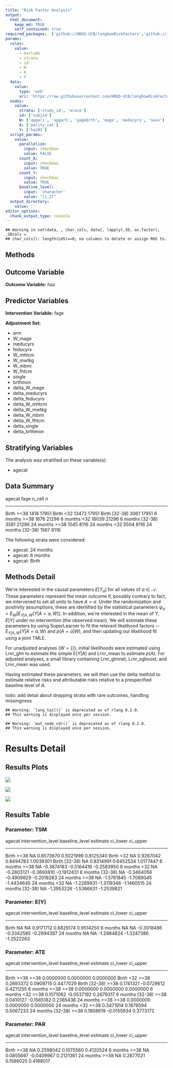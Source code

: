```yaml
---
title: "Risk Factor Analysis"
output: 
  html_document:
    keep_md: TRUE
    self_contained: true
required_packages:  ['github://HBGD-UCB/longbowRiskFactors','github://jeremyrcoyle/skimr@vector_types', 'github://tlverse/delayed']
params:
  roles:
    value:
      - exclude
      - strata
      - id
      - W
      - A
      - Y
  data: 
    value: 
      type: 'web'
      uri: 'https://raw.githubusercontent.com/HBGD-UCB/longbowRiskFactors/master/inst/sample_data/birthwt_data.rdata'
  nodes:
    value:
      strata: ['study_id', 'mrace']
      id: ['subjid']
      W: ['apgar1', 'apgar5', 'gagebrth', 'mage', 'meducyrs', 'sexn']
      A: ['parity_cat']
      Y: ['haz01']
  script_params:
    value:
      parallelize:
        input: checkbox
        value: FALSE
      count_A:
        input: checkbox
        value: TRUE
      count_Y:
        input: checkbox
        value: TRUE        
      baseline_level:
        input: 'character'
        value: "[1,2)"
  output_directory:
    value: ''
editor_options: 
  chunk_output_type: console
---
```







```
## Warning in set(data, , char_cols, data[, lapply(.SD, as.factor), .SDcols =
## char_cols]): length(LHS)==0; no columns to delete or assign RHS to.
```

## Methods
## Outcome Variable

**Outcome Variable:** haz

## Predictor Variables

**Intervention Variable:** fage

**Adjustment Set:**

* arm
* W_mage
* meducyrs
* feducyrs
* W_mhtcm
* W_mwtkg
* W_mbmi
* W_fhtcm
* single
* brthmon
* delta_W_mage
* delta_meducyrs
* delta_feducyrs
* delta_W_mhtcm
* delta_W_mwtkg
* delta_W_mbmi
* delta_W_fhtcm
* delta_single
* delta_brthmon

## Stratifying Variables

The analysis was stratified on these variable(s):

* agecat

## Data Summary

agecat      fage       n_cell       n
----------  --------  -------  ------
Birth       >=38         1418   17951
Birth       <32         13472   17951
Birth       [32-38)      3061   17951
6 months    >=38         1676   21296
6 months    <32         16039   21296
6 months    [32-38)      3581   21296
24 months   >=38         1045    8116
24 months   <32          5504    8116
24 months   [32-38)      1567    8116


The following strata were considered:

* agecat: 24 months
* agecat: 6 months
* agecat: Birth



## Methods Detail

We're interested in the causal parameters $E[Y_a]$ for all values of $a \in \mathcal{A}$. These parameters represent the mean outcome if, possibly contrary to fact, we intervened to set all units to have $A=a$. Under the randomization and positivity assumptions, these are identified by the statistical parameters $\psi_a=E_W[E_{Y|A,W}(Y|A=a,W)]$.  In addition, we're interested in the mean of $Y$, $E[Y]$ under no intervention (the observed mean). We will estimate these parameters by using SuperLearner to fit the relevant likelihood factors -- $E_{Y|A,W}(Y|A=a,W)$ and $p(A=a|W)$, and then updating our likelihood fit using a joint TMLE.

For unadjusted analyses ($W=\{\}$), initial likelihoods were estimated using Lrnr_glm to estimate the simple $E(Y|A)$ and Lrnr_mean to estimate $p(A)$. For adjusted analyses, a small library containing Lrnr_glmnet, Lrnr_xgboost, and Lrnr_mean was used.

Having estimated these parameters, we will then use the delta method to estimate relative risks and attributable risks relative to a prespecified baseline level of $A$.

todo: add detail about dropping strata with rare outcomes, handling missingness



```
## Warning: `lang_tail()` is deprecated as of rlang 0.2.0.
## This warning is displayed once per session.
```

```
## Warning: `mut_node_cdr()` is deprecated as of rlang 0.2.0.
## This warning is displayed once per session.
```




# Results Detail

## Results Plots
![](/tmp/aa6b0e41-1fce-4426-bfe3-8d9de697cf02/831c7220-d0aa-4d36-a0cf-c185ea17dd24/REPORT_files/figure-html/plot_tsm-1.png)<!-- -->



![](/tmp/aa6b0e41-1fce-4426-bfe3-8d9de697cf02/831c7220-d0aa-4d36-a0cf-c185ea17dd24/REPORT_files/figure-html/plot_ate-1.png)<!-- -->



![](/tmp/aa6b0e41-1fce-4426-bfe3-8d9de697cf02/831c7220-d0aa-4d36-a0cf-c185ea17dd24/REPORT_files/figure-html/plot_par-1.png)<!-- -->

## Results Table

### Parameter: TSM


agecat      intervention_level   baseline_level      estimate     ci_lower     ci_upper
----------  -------------------  ---------------  -----------  -----------  -----------
Birth       >=38                 NA                 0.6573670    0.5021999    0.8125340
Birth       <32                  NA                 0.9267042    0.8494783    1.0039301
Birth       [32-38)              NA                 0.8314991    0.6452534    1.0177447
6 months    >=38                 NA                -0.3874183   -0.5164416   -0.2583950
6 months    <32                  NA                -0.2803121   -0.3693810   -0.1912431
6 months    [32-38)              NA                -0.3464056   -0.4909829   -0.2018283
24 months   >=38                 NA                -1.5761845   -1.7089045   -1.4434645
24 months   <32                  NA                -1.2289931   -1.3119348   -1.1460515
24 months   [32-38)              NA                -1.3953226   -1.5366631   -1.2539821


### Parameter: E(Y)


agecat      intervention_level   baseline_level      estimate     ci_lower     ci_upper
----------  -------------------  ---------------  -----------  -----------  -----------
Birth       NA                   NA                 0.9171712    0.8829174    0.9514250
6 months    NA                   NA                -0.3018486   -0.3342585   -0.2694387
24 months   NA                   NA                -1.2884824   -1.3247386   -1.2522263


### Parameter: ATE


agecat      intervention_level   baseline_level     estimate     ci_lower    ci_upper
----------  -------------------  ---------------  ----------  -----------  ----------
Birth       >=38                 >=38              0.0000000    0.0000000   0.0000000
Birth       <32                  >=38              0.2693372    0.0909715   0.4477029
Birth       [32-38)              >=38              0.1741321   -0.0728612   0.4211255
6 months    >=38                 >=38              0.0000000    0.0000000   0.0000000
6 months    <32                  >=38              0.1071062   -0.0537192   0.2679317
6 months    [32-38)              >=38              0.0410127   -0.1565182   0.2385436
24 months   >=38                 >=38              0.0000000    0.0000000   0.0000000
24 months   <32                  >=38              0.3471914    0.1876594   0.5067233
24 months   [32-38)              >=38              0.1808619   -0.0155934   0.3773172


### Parameter: PAR


agecat      intervention_level   baseline_level     estimate     ci_lower    ci_upper
----------  -------------------  ---------------  ----------  -----------  ----------
Birth       >=38                 NA                0.2598042    0.1075560   0.4120524
6 months    >=38                 NA                0.0855697   -0.0409967   0.2121361
24 months   >=38                 NA                0.2877021    0.1586025   0.4168017
